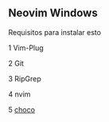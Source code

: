 ## Neovim Windows

Requisitos para instalar esto

1 Vim-Plug

2 Git

3 RipGrep

4 nvim

5 [choco](https://chocolatey.org/)
